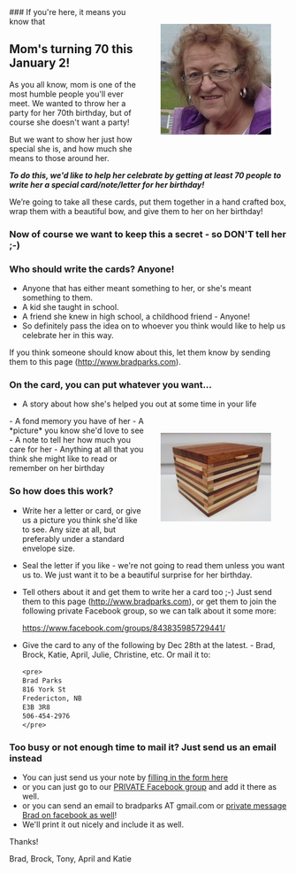 <img style="border:0; padding:30px;width:200px;float: right;" src="ma.jpg">
### If you're here, it means you know that 

## Mom's turning 70 this January 2! 

As you all know, mom is one of the most humble people you'll ever meet. We wanted to throw her a party for her 70th birthday, but of course she doesn't want a party!

But we want to show her just how special she is, and how much she means to those around her.

***To do this, we'd like to help her celebrate by getting at least 70 people to write her a special card/note/letter for her birthday!***

We’re going to take all these cards, put them together in a hand crafted box, wrap them with a beautiful bow, and give them to her on her birthday!

### Now of course we want to keep this a secret - so DON'T tell her ;-)

### Who should write the cards? Anyone! 
- Anyone that has either meant something to her, or she's meant something to them.
- A kid she taught in school.
- A friend she knew in high school, a childhood friend - Anyone! 
- So definitely pass the idea on to whoever you think would like to help us celebrate her in this way.


If you think someone should know about this, let them know by sending them to this page (http://www.bradparks.com). 

### On the card, you can put whatever you want... 
- A story about how she's helped you out at some time in your life
<img style="border:0; width:200px; padding:30px;float: right;" src="box1.jpg">
- A fond memory you have of her
- A *picture* you know she'd love to see
- A note to tell her how much you care for her 
- Anything at all that you think she might like to read or remember on her birthday

### So how does this work?

- Write her a letter or card, or give us a picture you think she'd like to see. Any size at all, but preferably under a standard envelope size.
- Seal the letter if you like - we're not going to read them unless you want us to. We just want it to be a beautiful surprise for her birthday.
- Tell others about it and get them to write her a card too ;-) Just send them to this page (http://www.bradparks.com), or get them to join the following private Facebook group, so we can talk about it some more:

    https://www.facebook.com/groups/843835985729441/

- Give the card to any of the following by Dec 28th at the latest.  - Brad, Brock, Katie, April, Julie, Christine, etc. Or mail it to:

      <pre>
      Brad Parks
      816 York St
      Fredericton, NB
      E3B 3R8
      506-454-2976
      </pre>

### Too busy or not enough time to mail it? Just send us an email instead
- You can just send us your note by [filling in the form here](http://goo.gl/forms/xPw5S11eHP)
- or you can just go to our [PRIVATE Facebook group](https://www.facebook.com/groups/843835985729441/) and add it there as well.
- or you can send an email to bradparks AT gmail.com or [private message Brad on facebook as well](https://www.facebook.com/mrbradparks)!
- We'll print it out nicely and include it as well.

Thanks!

Brad, Brock, Tony, April and Katie
